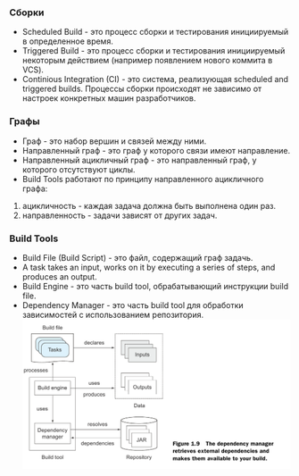 ### Сборки
* Scheduled Build - это процесс сборки и тестирования инициируемый в определенное время.
* Triggered Build - это процесс сборки и тестирования инициируемый некоторым действием (например появлением нового коммита в VCS).
* Continious Integration (CI) - это система, реализующая scheduled and triggered builds.
Процессы сборки происходят не зависимо от настроек конкретных машин разработчиков.

### Графы
* Граф - это набор вершин и связей между ними.
* Направленный граф - это граф у которого связи имеют направление.
* Направленный ацикличный граф - это направленный граф, у которого отсутствуют циклы.
* Build Tools работают по принципу направленного ацикличного графа:
1. ацикличность - каждая задача должна быть выполнена один раз.
2. направленность - задачи зависят от других задач.

### Build Tools
* Build File (Build Script) - это файл, содержащий граф задачь.
* A task takes an input, works on it by executing a series of steps, and produces an output.
* Build Engine - это часть build tool, обрабатывающий инструкции build file.
* Dependency Manager - это часть build tool для обработки зависимостей
с использованием репозитория.
![build engine](1.9.png)
